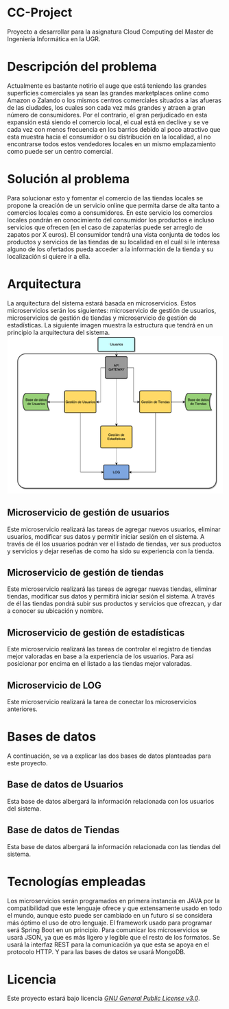 # CC-Project
Proyecto a desarrollar para la asignatura Cloud Computing del Master de Ingeniería Informática en la UGR.

# Descripción del problema

Actualmente es bastante notirio el auge que está teniendo las grandes superficies comerciales ya sean las grandes marketplaces online como Amazon o Zalando o los mismos centros comerciales situados a las afueras de las ciudades, los cuales son cada vez más grandes y atraen a gran número de consumidores. Por el contrario, el gran perjudicado en esta expansión está siendo el comercio local, el cual está en declive y se ve cada vez con menos frecuencia en los barrios debido al poco atractivo que esta muestra hacia el consumidor o su distribución en la localidad, al no encontrarse todos estos vendedores locales en un mismo emplazamiento como puede ser un centro comercial.

# Solución al problema

Para solucionar esto y fomentar el comercio de las tiendas locales se propone la creación de un servicio online que permita darse de alta tanto a comercios locales como a consumidores. En este servicio los comercios locales pondrán en conocimiento del consumidor los productos e incluso servicios que ofrecen (en el caso de zapaterías puede ser arreglo de zapatos por X euros). El consumidor tendrá una vista conjunta de todos los productos y servicios de las tiendas de su localidad en el cuál si le interesa alguno de los ofertados pueda acceder a la información de la tienda y su localización si quiere ir a ella.

# Arquitectura 

La arquitectura del sistema estará basada en microservicios. Estos microservicios serán los siguientes: microservicio de gestión de usuarios, microservicios de gestión de tiendas y microservicio de gestión de estadísticas. La siguiente imagen muestra la estructura que tendrá en un principio la arquitectura del sistema.
![](docs/imagenes/arquitecturaSistema.png)

## Microservicio de gestión de usuarios
Este microservicio realizará las tareas de agregar nuevos usuarios, eliminar usuarios, modificar sus datos y permitir iniciar sesión en el sistema. A través de él los usuarios podrán ver el listado de tiendas, ver sus productos y servicios y dejar reseñas de como ha sido su experiencia con la tienda.

## Microservicio de gestión de tiendas
Este microservicio realizará las tareas de agregar nuevas tiendas, eliminar tiendas, modificar sus datos y permitirá iniciar sesión el sistema. A  través de él las tiendas pondrá subir sus productos y servicios que ofrezcan, y dar a conocer su ubicación y nombre.

## Microservicio de gestión de estadísticas
Este microservicio realizará las tareas de controlar el registro de tiendas mejor valoradas en base a la experiencia de los usuarios. Para así posicionar por encima en el listado a las tiendas mejor valoradas.

## Microservicio de LOG
Este microservicio realizará la tarea de conectar los microservicios anteriores.

# Bases de datos

A continuación, se va a explicar las dos bases de datos planteadas para este proyecto.

## Base de datos de Usuarios
Esta base de datos albergará la información relacionada con los usuarios del sistema.

## Base de datos de Tiendas
Esta base de datos albergará la información relacionada con las tiendas del sistema.

# Tecnologías empleadas
Los microservicios serán programados en primera instancia en JAVA por la compatibilidad que este lenguaje ofrece y que extensamente usado en todo el mundo, aunque esto puede ser cambiado en un futuro si se considera más óptimo el uso de otro lenguaje. El framework usado para programar será Spring Boot en un principio. Para comunicar los microservicios se usará JSON, ya que es más ligero y legible que el resto de los formatos. Se usará la interfaz REST para la comunicación ya que esta se apoya en el protocolo HTTP. Y para las bases de datos se usará MongoDB.

# Licencia
Este proyecto estará bajo licencia [*GNU General Public License v3.0*](https://github.com/pabloluque14/CC-Project/blob/master/LICENSE).